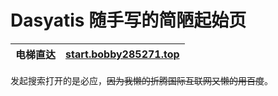 # Dasyatis 随手写的简陋起始页

| 电梯直达 | [start.bobby285271.top](start.bobby285271.top) |
|:--:|:--:|

发起搜索打开的是必应，~~因为我懒的折腾国际互联网又懒的用百度~~。
